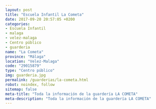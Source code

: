```yaml
---
layout: post
title: "Escuela Infantil La Cometa"
date: 2017-09-20 20:57:05 +0200
categories:
- Escuela Infantil
- malaga
- velez-malaga
- Centro público
- guarderia
name: "La Cometa"
province: "Málaga"
location: "Velez-Malaga"
code: "29015879"
type: "Centro público"
img: guarderia.jpg
permalink: /guarderias/la-cometa.html
robot: noindex, follow
sitemap: false
meta-title: "Toda la información de la guardería LA COMETA"
meta-description: "Toda la información de la guardería LA COMETA"
---
```


